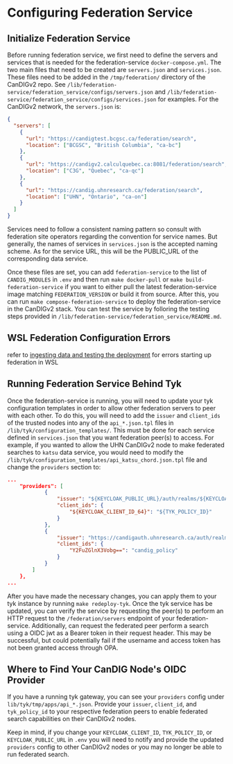 # Configuring Federation Service

## Initialize Federation Service

Before running federation service, we first need to define the servers and services that is needed for the federation-service `docker-compose.yml`. The two main files that need to be created are `servers.json` and `services.json`. These files need to be added in the `/tmp/federation/` directory of the CanDIGv2 repo. See `/lib/federation-service/federation_service/configs/servers.json` and `/lib/federation-service/federation_service/configs/services.json` for examples. For the CanDIGv2 network, the `servers.json` is:

```json
{
  "servers": [
    {
      "url": "https://candigtest.bcgsc.ca/federation/search",
      "location": ["BCGSC", "British Columbia", "ca-bc"]
    },
    {
      "url": "https://candigv2.calculquebec.ca:8081/federation/search",
      "location": ["C3G", "Quebec", "ca-qc"]
    },
    {
      "url": "https://candig.uhnresearch.ca/federation/search",
      "location": ["UHN", "Ontario", "ca-on"]
    }
  ]
}
```

Services need to follow a consistent naming pattern so consult with federation site operators regarding the convention for service names. But generally, the names of services in `services.json` is the accepted naming scheme. As for the service URL, this will be the PUBLIC_URL of the corresponding data service.

Once these files are set, you can add `federation-service` to the list of `CANDIG_MODULES` in `.env` and then run `make docker-pull` or `make build-federation-service` if you want to either pull the latest federation-service image matching `FEDERATION_VERSION` or build it from source. After this, you can run `make compose-federation-service` to deploy the federation-service in the CanDIGv2 stack. You can test the service by folloring the testing steps provided in `/lib/federation-service/federation_service/README.md`.

## WSL Federation Configuration Errors
refer to [ingesting data and testing the deployment](docs/ingest-and-test.md) for errors starting up federation in WSL

## Running Federation Service Behind Tyk

Once the federation-service is running, you will need to update your tyk configuration templates in order to allow other federation servers to peer with each other. To do this, you will need to add the `issuer` and `client_ids` of the trusted nodes into any of the `api_*.json.tpl` files in `/lib/tyk/configuration_templates/`. This must be done for each service defined in `services.json` that you want federation peer(s) to access. For example, if you wanted to allow the UHN CanDIGv2 node to make federated searches to `katsu` data service, you would need to modify the `/lib/tyk/configuration_templates/api_katsu_chord.json.tpl` file and change the `providers` section to:

```json
...
    "providers": [
            {
                "issuer": "${KEYCLOAK_PUBLIC_URL}/auth/realms/${KEYCLOAK_REALM}",
                "client_ids": {
                    "${KEYCLOAK_CLIENT_ID_64}": "${TYK_POLICY_ID}"
                }
            },
            {
                "issuer": "https://candigauth.uhnresearch.ca/auth/realms/candig",
                "client_ids": {
                    "Y2FuZGlnX3Vobg==": "candig_policy"
                }
            }
        ]
    },
...
```

After you have made the necessary changes, you can apply them to your tyk instance by running `make redeploy-tyk`. Once the tyk service has be updated, you can verify the service by requesting the peer(s) to perform an HTTP request to the `/federation/servers` endpoint of your federation-service. Additionally, can request the federated peer perform a search using a OIDC jwt as a Bearer token in their request header. This may be successful, but could potentially fail if the username and access token has not been granted access through OPA.

## Where to Find Your CanDIG Node's OIDC Provider

If you have a running tyk gateway, you can see your `providers` config under `lib/tyk/tmp/apps/api_*.json`. Provide your `issuer`, `client_id`, and `tyk_policy_id` to your respective federation peers to enable federated search capabilities on their CanDIGv2 nodes.

Keep in mind, if you change your `KEYCLOAK_CLIENT_ID`, `TYK_POLICY_ID`, or `KEYCLOAK_PUBLIC_URL` in `.env` you will need to notify and provide the updated `providers` config to other CanDIGv2 nodes or you may no longer be able to run federated search.
